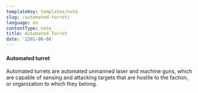 ```yaml
---
templateKey: templates/note
slug: /automated-turret/
language: en
contentType: note
title: Automated Turret
date: '2281-06-06'
---
```

#### Automated turret 

Automated turrets are automated unmanned laser and machine guns, which are capable of sensing and attacking targets that are hostile to the faction, or organization to which they belong.
